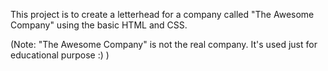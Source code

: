 This project is to create a letterhead for a company called "The Awesome Company" using the basic HTML and CSS. 

(Note: "The Awesome Company" is not the real company. It's used just for educational purpose :) )
